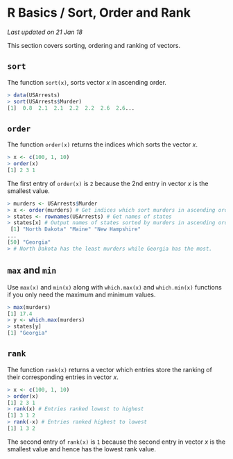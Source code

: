 # R Basics / Sort, Order and Rank
_Last updated on 21 Jan 18_

This section covers sorting, ordering and ranking of vectors.

## `sort`
The function `sort(x)`, sorts vector _x_ in ascending order.
```r
> data(USArrests)
> sort(USArrests$Murder)
[1]  0.8  2.1  2.1  2.2  2.2  2.6  2.6...
```

## `order`
The function `order(x)` returns the indices which sorts the vector _x_.
```r
> x <- c(100, 1, 10)
> order(x)
[1] 2 3 1
```
The first entry of `order(x)` is `2` because the 2nd entry in vector _x_ is the smallest value.

```r
> murders <- USArrests$Murder
> x <- order(murders) # Get indices which sort murders in ascending order.
> states <- rownames(USArrests) # Get names of states
> states[x] # Output names of states sorted by murders in ascending order.
 [1] "North Dakota" "Maine" "New Hampshire"
...
[50] "Georgia"
> # North Dakota has the least murders while Georgia has the most.
```

## `max` and `min`
Use `max(x)` and `min(x)` along with `which.max(x)` and `which.min(x)` functions if you only need the maximum and minimum values.

```r
> max(murders)
[1] 17.4
> y <- which.max(murders)
> states[y]
[1] "Georgia"
```

## `rank`
The function `rank(x)` returns a vector which entries store the ranking of their corresponding entries in vector _x_.

```r
> x <- c(100, 1, 10)
> order(x)
[1] 2 3 1
> rank(x) # Entries ranked lowest to highest
[1] 3 1 2
> rank(-x) # Entries ranked highest to lowest
[1] 1 3 2
```

The second entry of `rank(x)` is `1` because the second entry in vector _x_ is the smallest value and hence has the lowest rank value.
